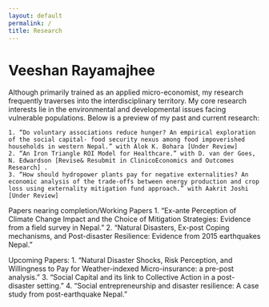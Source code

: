```yaml
---
layout: default
permalink: /
title: Research
---
```


Veeshan Rayamajhee
==================

Although primarily trained as an applied micro-economist, my research frequently traverses into the interdisciplinary territory. My core research interests lie in the environmental and developmental issues facing vulnerable populations. Below is a preview of my past and current research:

	1. “Do voluntary associations reduce hunger? An empirical exploration of the social capital- food security nexus among food impoverished households in western Nepal.” with Alok K. Bohara [Under Review]
	2. “An Iron Triangle ROI Model for Healthcare.” with D. van der Goes, N. Edwardson [Revise& Resubmit in ClinicoEconomics and Outcomes Research] .
	3. “How should hydropower plants pay for negative externalities? An economic analysis of the trade-offs between energy production and crop loss using externality mitigation fund approach.” with Aakrit Joshi [Under Review]
	
Papers nearing completion/Working Papers
	1. “Ex-ante Perception of Climate Change Impact and the Choice of Mitigation Strategies: Evidence from a field survey in Nepal.”
	2. “Natural Disasters, Ex-post Coping mechanisms, and Post-disaster Resilience: Evidence from 2015 earthquakes Nepal.”

Upcoming Papers:
	1. “Natural Disaster Shocks, Risk Perception, and Willingness to Pay for Weather-indexed Micro-insurance: a pre-post analysis.”
	3. “Social Capital and its link to Collective Action in a post-disaster setting.”
	4. “Social entrepreneurship and disaster resilience: A case study from post-earthquake Nepal.”
